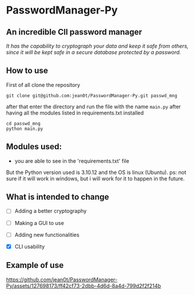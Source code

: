 # PasswordManager-Py

## An incredible ClI password manager

*It has the capability to cryptograph your data and keep it safe from others, since it will be kept safe in a secure database protected by a password.*

## How to use
First of all clone the repository
```git
git clone git@github.com:jean0t/PasswordManager-Py.git passwd_mng
```

after that enter the directory and run the file with the name `main.py` after having all the modules listed in requirements.txt installed
```shell
cd passwd_mng
python main.py
```

## Modules used:
- you are able to see in the 'requirements.txt' file

But the Python version used is 3.10.12 and the OS is linux (Ubuntu).
ps: not sure if it will work in windows, but i will work for it to happen in the future.

## What is intended to change
- [ ]  Adding a better cryptography
- [ ]  Making a GUI to use
- [ ]  Adding new functionalities
- [x]  CLI usability



## Example of use

https://github.com/jean0t/PasswordManager-Py/assets/127698173/ff42cf73-2dbb-4d6d-8a4d-799d2f2f214b

